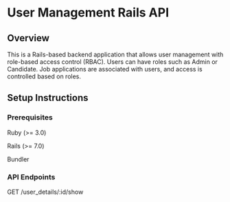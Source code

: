 # User Management Rails API

## Overview
This is a Rails-based backend application that allows user management with role-based access control (RBAC). Users can have roles such as Admin or Candidate. Job applications are associated with users, and access is controlled based on roles.

## Setup Instructions

### Prerequisites

Ruby (>= 3.0)

Rails (>= 7.0)

Bundler

### API Endpoints

GET    /user_details/:id/show